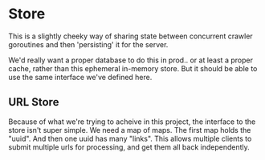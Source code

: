 # Store

This is a slightly cheeky way of sharing state between concurrent crawler goroutines and then 'persisting' it for the server.

We'd really want a proper database to do this in prod.. or at least a proper cache, rather than this ephemeral in-memory store. But it should be able to use the same interface we've defined here.

## URL Store

Because of what we're trying to acheive in this project, the interface to the store isn't super simple. We need a map of maps. The first map holds the "uuid". And then one uuid has many "links".
This allows multiple clients to submit multiple urls for processing, and get them all back independently.
